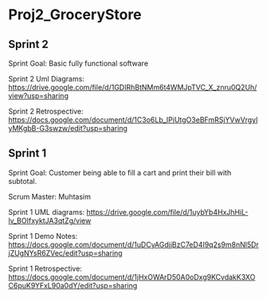 # Proj2_GroceryStore

## Sprint 2

Sprint Goal: Basic fully functional software

Sprint 2 Uml Diagrams: https://drive.google.com/file/d/1GDIRhBtNMm6t4WMJpTVC_X_znru0Q2Uh/view?usp=sharing

Sprint 2 Retrospective: https://docs.google.com/document/d/1C3o6Lb_IPiUtgO3eBFmRSjYVwVrgylyMKgbB-G3swzw/edit?usp=sharing

## Sprint 1

Sprint Goal: Customer being able to fill a cart and print their bill with subtotal.

Scrum Master: Muhtasim

Sprint 1 UML diagrams: https://drive.google.com/file/d/1uybYb4HxJhHiL-lv_BOIfxyktJA3qtZg/view

Sprint 1 Demo Notes: https://docs.google.com/document/d/1uDCyAGdjjBzC7eD4I9q2s9m8nNl5DrjZUgNYsR6ZVec/edit?usp=sharing

Sprint 1 Retrospective: https://docs.google.com/document/d/1jHxOWArD50A0oDxg9KCvdakK3XOC6puK9YFxL90a0dY/edit?usp=sharing




